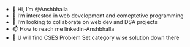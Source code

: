 - 👋 Hi, I’m @Anshbhalla
- 👀 I’m interested in web development and comeptetive programming
- 💞️ I’m looking to collaborate on web dev and DSA projects
- 📫 How to reach me linkedin-Anshbhalla
- 👀 U will find CSES Problem Set category wise solution down there
<!---
Ansshhbhalla/Ansshhbhalla is a ✨ special ✨ repository because its `README.md` (this file) appears on your GitHub profile.
You can click the Preview link to take a look at your changes.
--->
